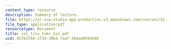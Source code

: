 ```yaml
---
content_type: resource
description: Summary of lecture.
file: https://ol-ocw-studio-app-production.s3.amazonaws.com/courses/22-55j-principles-of-radiation-interactions-fall-2004/857b376d2f3d30b47aa7384ad0594566_cel_tisu_tumr_kin.pdf
file_type: application/pdf
resourcetype: Document
title: cel_tisu_tumr_kin.pdf
uid: 857b376d-2f3d-30b4-7aa7-384ad0594566
---
```


